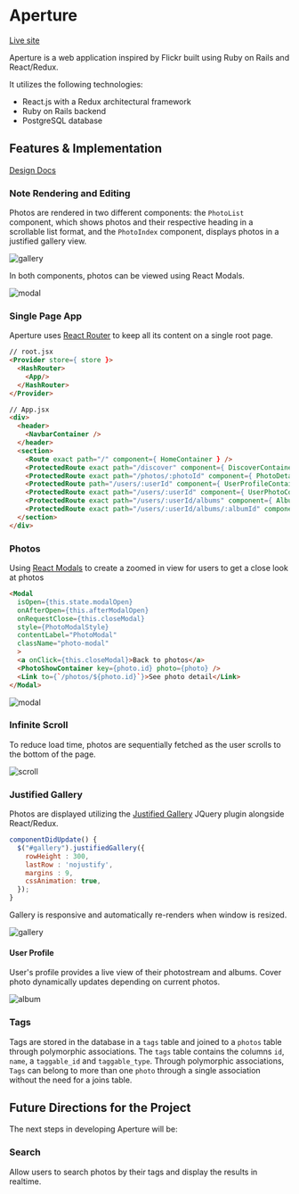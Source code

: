 # Aperture

[Live site][aperture]

[aperture]: http://www.aperture.world

Aperture is a web application inspired by Flickr built using Ruby on Rails and React/Redux.

It utilizes the following technologies:
* React.js with a Redux architectural framework
* Ruby on Rails backend
* PostgreSQL database

## Features & Implementation

[Design Docs][docs]

[docs]: docs/

### Note Rendering and Editing

Photos are rendered in two different components: the `PhotoList` component, which shows photos and their respective heading in a scrollable list format, and the `PhotoIndex` component, displays photos in a justified gallery view.

![gallery](docs/images/gallery1.gif)

In both components, photos can be viewed using React Modals.

![modal](docs/images/modal.gif)

### Single Page App

Aperture uses [React Router](https://github.com/ReactTraining/react-router) to keep all its content on a single root page.

```html
// root.jsx
<Provider store={ store }>
  <HashRouter>
    <App/>
  </HashRouter>
</Provider>

// App.jsx
<div>
  <header>
    <NavbarContainer />
  </header>
  <section>
    <Route exact path="/" component={ HomeContainer } />
    <ProtectedRoute exact path="/discover" component={ DiscoverContainer } />
    <ProtectedRoute exact path="/photos/:photoId" component={ PhotoDetailContainer } />
    <ProtectedRoute path="/users/:userId" component={ UserProfileContainer } />
    <ProtectedRoute exact path="/users/:userId" component={ UserPhotoContainer } />
    <ProtectedRoute exact path="/users/:userId/albums" component={ AlbumIndexContainer } />
    <ProtectedRoute exact path="/users/:userId/albums/:albumId" component={ AlbumShowContainer } />
  </section>
</div>
```
### Photos

Using [React Modals](https://github.com/reactjs/react-modal) to create a zoomed in view for users to get a close look at photos

```html
<Modal
  isOpen={this.state.modalOpen}
  onAfterOpen={this.afterModalOpen}
  onRequestClose={this.closeModal}
  style={PhotoModalStyle}
  contentLabel="PhotoModal"
  className="photo-modal"
  >
  <a onClick={this.closeModal}>Back to photos</a>
  <PhotoShowContainer key={photo.id} photo={photo} />
  <Link to={`/photos/${photo.id}`}>See photo detail</Link>
</Modal>
```
![modal](docs/images/modal1.gif)

### Infinite Scroll

 To reduce load time, photos are sequentially fetched as the user scrolls to the bottom of the page.

![scroll](docs/images/scroll.gif)


### Justified Gallery

Photos are displayed utilizing the [Justified Gallery](http://miromannino.github.io/Justified-Gallery/) JQuery plugin alongside React/Redux.

```js
componentDidUpdate() {
  $("#gallery").justifiedGallery({
    rowHeight : 300,
    lastRow : 'nojustify',
    margins : 9,
    cssAnimation: true,
  });
}
```

Gallery is responsive and automatically re-renders when window is resized.

![gallery](docs/images/gallery.gif)

#### User Profile

User's profile provides a live view of their photostream and albums. Cover photo dynamically updates depending on current photos.

![album](docs/images/album.gif)


### Tags

Tags are stored in the database in a `tags` table and joined to a `photos` table through polymorphic associations.  The `tags` table contains the columns `id`, `name`, a `taggable_id` and `taggable_type`.  Through polymorphic associations, `Tags` can belong to more than one `photo` through a single association without the need for a joins table.

## Future Directions for the Project

The next steps in developing Aperture will be:

### Search

Allow users to search photos by their tags and display the results in realtime.
